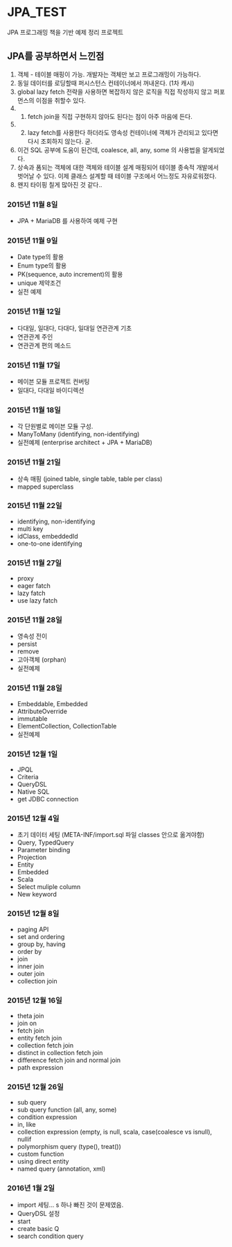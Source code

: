 # JPA_TEST

JPA 프로그래밍 책을 기반 예제 정리 프로젝트

## JPA를 공부하면서 느낀점
1. 객체 - 테이블 매핑이 가능. 개발자는 객체만 보고 프로그래밍이 가능하다.
2. 동일 데이터를 로딩할때 퍼시스턴스 컨테이너에서 꺼내온다. (1차 캐시)
3. global lazy fetch 전략을 사용하면 복잡하지 않은 로직을 직접 작성하지 않고 퍼포먼스의 이점을 취할수 있다.
3. 1) fetch join을 직접 구현하지 않아도 된다는 점이 아주 마음에 든다.  
3. 2) lazy fetch를 사용한다 하더라도 영속성 컨테이너에 객체가 관리되고 있다면 다시 조회하지 않는다. 굳.
4. 이건 SQL 공부에 도움이 된건데, coalesce, all, any, some 의 사용법을 알게되었다.
5. 상속과 폼되는 객체에 대한 객체와 테이블 설계 매핑되어 테이블 종속적 개발에서 벗어날 수 있다. 이제 클래스 설계할 때 테이블 구조에서 어느정도 자유로워졌다.
6. 왠지 타이핑 칠게 많아진 것 같다..

### 2015년 11월 8일
- JPA + MariaDB 를 사용하여 예제 구현

### 2015년 11월 9일
- Date type의 활용
- Enum type의 활용
- PK(sequence, auto increment)의 활용
- unique 제약조건
- 실전 예제

### 2015년 11월 12일
- 다대일, 일대다, 다대다, 일대일 연관관계 기초
- 연관관계 주인
- 연관관계 편의 메소드

### 2015년 11월 17일
- 메이븐 모듈 프로젝트 컨버팅
- 일대다, 다대일 바이디렉션

### 2015년 11월 18일
- 각 단원별로 메이븐 모듈 구성.
- ManyToMany (identifying, non-identifying)
- 실전예제 (enterprise architect + JPA + MariaDB)

### 2015년 11월 21일
- 상속 매핑 (joined table, single table, table per class)
- mapped superclass

### 2015년 11월 22일
- identifying, non-identifying
- multi key
- idClass, embeddedId
- one-to-one identifying

### 2015년 11월 27일
- proxy
- eager fatch
- lazy fatch
- use lazy fatch

### 2015년 11월 28일
- 영속성 전이
-  persist
-  remove
- 고아객체 (orphan)
- 실전예제

### 2015년 11월 28일
- Embeddable, Embedded
- AttributeOverride
- immutable
- ElementCollection, CollectionTable
- 실전예제

### 2015년 12월 1일
- JPQL
- Criteria
- QueryDSL
- Native SQL
- get JDBC connection

### 2015년 12월 4일
- 초기 데이터 세팅 (META-INF/import.sql 파일 classes 안으로 옮겨야함)
- Query, TypedQuery
- Parameter binding
- Projection
- Entity
- Embedded
- Scala
- Select muliple column
- New keyword

### 2015년 12월 8일
- paging API
- set and ordering
- group by, having
- order by
- join
- inner join
- outer join
- collection join

### 2015년 12월 16일
- theta join
- join on
- fetch join
- entity fetch join
- collection fetch join
- distinct in collection fetch join
- difference fetch join and normal join
- path expression

### 2015년 12월 26일
- sub query
- sub query function (all, any, some)
- condition expression
- in, like
- collection expression (empty, is null, scala, case(coalesce vs isnull), nullif
- polymorphism query (type(), treat())
- custom function
- using direct entity
- named query (annotation, xml)

### 2016년 1월 2일

- import 세팅... s 하나 빠진 것이 문제였음.
- QueryDSL 설정
- start
- create basic Q
- search condition query
